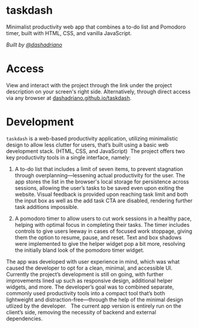 # taskdash
Minimalist productivity web app that combines a to-do list and Pomodoro timer, built with HTML, CSS, and vanilla JavaScript.

<em>Built by [@dashadriano](https://https://github.com/dashadriano)</em>

# Access
View and interact with the project through the link under the project description on your screen's right side. Alternatively, through direct access via any browser at [dashadriano.github.io/taskdash](https://dashadriano.github.io/taskdash).

# Development
`taskdash` is a web-based productivity application, utilizing minimalistic design to allow less clutter for users, that’s built using a basic web development stack. (HTML, CSS, and JavaScript) 
The project offers two key productivity tools in a single interface, namely: 

1. A to-do list that includes a limit of seven items, to prevent stagnation through overplanning––lessening actual productivity for the user. The app stores the list in the browser's local storage for 
persistence across sessions, allowing the user’s tasks to be saved even upon exiting the website. Visual feedback is provided upon reaching task limit and both the input box as well as the add task CTA 
are disabled, rendering further task additions impossible.  

2. A pomodoro timer to allow users to cut work sessions in a healthy pace, helping with optimal focus in completing their tasks. The timer includes controls to give users leeway in cases of focused work 
stoppage, giving them the option to resume, pause, and reset. Text and box shadows were implemented to give the helper widget pop a bit more, resolving the initially bland look of the pomodoro timer widget.

The app was developed with user experience in mind, which was what caused the developer to opt for a clean, minimal, and accessible UI. Currently the project’s development is still on going, with further 
improvements lined up such as responsive design, additional helper widgets, and more. The developer’s goal was to combined separate, commonly used productivity tools into a compact tool that’s both lightweight and distraction-free––through the help of the minimal design utlized by the developer.   The current app version is entirely run on the client’s side, removing the necessity of backend and external dependencies.  
